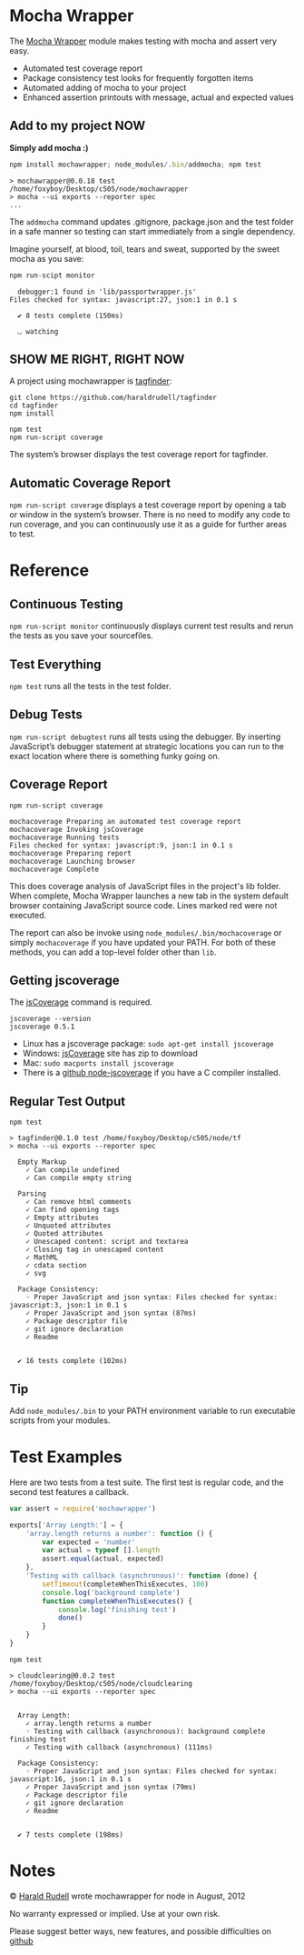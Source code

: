 # Mocha Wrapper

The [Mocha Wrapper](https://github.com/haraldrudell/mochawrapper) module makes testing with mocha and assert very easy.

* Automated test coverage report
* Package consistency test looks for frequently forgotten items
* Automated adding of mocha to your project
* Enhanced assertion printouts with message, actual and expected values

## Add to my project NOW

**Simply add mocha :)**

```js
npm install mochawrapper; node_modules/.bin/addmocha; npm test
```

```
> mochawrapper@0.0.18 test /home/foxyboy/Desktop/c505/node/mochawrapper
> mocha --ui exports --reporter spec
...
```

The `addmocha` command updates .gitignore, package.json and the test folder in a  safe manner so testing can start immediately from a single dependency.


Imagine yourself, at blood, toil, tears and sweat, supported by the sweet mocha as you save:

```js
npm run-scipt monitor
```

```
  debugger:1 found in 'lib/passportwrapper.js'
Files checked for syntax: javascript:27, json:1 in 0.1 s

  ✔ 8 tests complete (150ms)

  ◡ watching
```

## SHOW ME RIGHT, RIGHT NOW

A project using mochawrapper is [tagfinder](https://github.com/haraldrudell/tagfinder):

```
git clone https://github.com/haraldrudell/tagfinder
cd tagfinder
npm install

npm test
npm run-script coverage
```

The system’s browser displays the test coverage report for tagfinder.

## Automatic Coverage Report

`npm run-script coverage` displays a test coverage report by opening a tab or window in the system’s browser. There is no need to modify any code to run coverage, and you can continuously use it as a guide for further areas to test.

# Reference

## Continuous Testing

`npm run-script monitor` continuously displays current test results and rerun the tests as you save your sourcefiles.

## Test Everything

`npm test` runs all the tests in the test folder.

## Debug Tests

`npm run-script debugtest` runs all tests using the debugger. By inserting JavaScript’s debugger statement at strategic locations you can run to the exact location where there is something funky going on.

## Coverage Report

```
npm run-script coverage

mochacoverage Preparing an automated test coverage report
mochacoverage Invoking jsCoverage
mochacoverage Running tests
Files checked for syntax: javascript:9, json:1 in 0.1 s
mochacoverage Preparing report
mochacoverage Launching browser
mochacoverage Complete
```

This does coverage analysis of JavaScript files in the project's lib folder. When complete, Mocha Wrapper launches a new tab in the system default browser containing JavaScript source code. Lines marked red were not executed.

The report can also be invoke using `node_modules/.bin/mochacoverage` or simply `mochacoverage` if you have updated your PATH. For both of these methods, you can add a top-level folder other than `lib`.

## Getting jscoverage

The [jsCoverage](http://siliconforks.com/jscoverage/) command is required.

```
jscoverage --version
jscoverage 0.5.1
```

* Linux has a jscoverage package: `sudo apt-get install jscoverage`
* Windows: [jsCoverage](http://siliconforks.com/jscoverage/) site has zip to download
* Mac: `sudo macports install jscoverage`
* There is a [github node-jscoverage](https://github.com/visionmedia/node-jscoverage) if you have a C compiler installed.

## Regular Test Output

```
npm test

> tagfinder@0.1.0 test /home/foxyboy/Desktop/c505/node/tf
> mocha --ui exports --reporter spec

  Empty Markup
    ✓ Can compile undefined 
    ✓ Can compile empty string 

  Parsing
    ✓ Can remove html comments 
    ✓ Can find opening tags 
    ✓ Empty attributes 
    ✓ Unquoted attributes 
    ✓ Quoted attributes 
    ✓ Unescaped content: script and textarea 
    ✓ Closing tag in unescaped content 
    ✓ MathML 
    ✓ cdata section 
    ✓ svg 

  Package Consistency:
    ◦ Proper JavaScript and json syntax: Files checked for syntax: javascript:3, json:1 in 0.1 s
    ✓ Proper JavaScript and json syntax (87ms)
    ✓ Package descriptor file 
    ✓ git ignore declaration 
    ✓ Readme 


  ✔ 16 tests complete (102ms)
```

## Tip

Add `node_modules/.bin` to your PATH environment variable to run executable scripts from your modules.

# Test Examples

Here are two tests from a test suite. The first test is regular code, and the second test features a callback.

```js
var assert = require('mochawrapper')

exports['Array Length:'] = {
	'array.length returns a number': function () {
		var expected = 'number'
		var actual = typeof [].length
		assert.equal(actual, expected)
	},
	'Testing with callback (asynchronous)': function (done) {
		setTimeout(completeWhenThisExecutes, 100)
		console.log('background complete')
		function completeWhenThisExecutes() {
			console.log('finishing test')
			done()
		}
	}
}
```

```
npm test

> cloudclearing@0.0.2 test /home/foxyboy/Desktop/c505/node/cloudclearing
> mocha --ui exports --reporter spec


  Array Length:
    ✓ array.length returns a number 
    ◦ Testing with callback (asynchronous): background complete
finishing test
    ✓ Testing with callback (asynchronous) (111ms)

  Package Consistency:
    ◦ Proper JavaScript and json syntax: Files checked for syntax: javascript:16, json:1 in 0.1 s
    ✓ Proper JavaScript and json syntax (79ms)
    ✓ Package descriptor file 
    ✓ git ignore declaration 
    ✓ Readme 


  ✔ 7 tests complete (198ms)
```

# Notes

© [Harald Rudell](http://www.haraldrudell.com) wrote mochawrapper for node in August, 2012

No warranty expressed or implied. Use at your own risk.

Please suggest better ways, new features, and possible difficulties on [github](https://github.com/haraldrudell/mochawrapper)